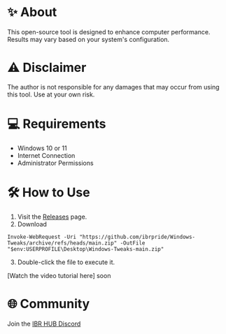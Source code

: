 # ✨ About
This open-source tool is designed to enhance computer performance. Results may vary based on your system's configuration.

# ⚠️ Disclaimer
The author is not responsible for any damages that may occur from using this tool. Use at your own risk.

# 💻 Requirements
- Windows 10 or 11
- Internet Connection
- Administrator Permissions

# 🛠️ How to Use
1. Visit the [Releases](https://github.com/ibrpride/Windows-Tweaks/releases) page.
2. Download 
```
Invoke-WebRequest -Uri "https://github.com/ibrpride/Windows-Tweaks/archive/refs/heads/main.zip" -OutFile "$env:USERPROFILE\Desktop\Windows-Tweaks-main.zip"
```
3. Double-click the file to execute it.

[Watch the video tutorial here] soon

# 🌐 Community
Join the [IBR HUB Discord](https://discord.gg/ibrpride-961025296088301648) 

